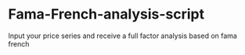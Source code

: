 # Fama-French-analysis-script
Input your price series and receive a full factor analysis based on fama french
